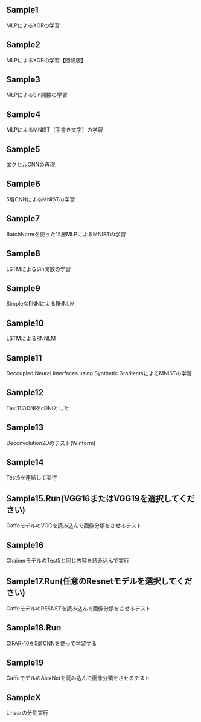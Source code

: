 ## Sample1
MLPによるXORの学習

## Sample2
MLPによるXORの学習【回帰版】

## Sample3
MLPによるSin関数の学習

## Sample4
MLPによるMNIST（手書き文字）の学習

## Sample5
エクセルCNNの再現

## Sample6
5層CNNによるMNISTの学習

## Sample7
BatchNormを使った15層MLPによるMNISTの学習

## Sample8
LSTMによるSin関数の学習

## Sample9
SimpleなRNNによるRNNLM

## Sample10
LSTMによるRNNLM

## Sample11
Decoupled Neural Interfaces using Synthetic GradientsによるMNISTの学習

## Sample12
Test11のDNIをcDNIとした

## Sample13
Deconvolution2Dのテスト(Winform)

## Sample14
Test6を連結して実行

## Sample15.Run(VGG16またはVGG19を選択してください)
CaffeモデルのVGGを読み込んで画像分類をさせるテスト

## Sample16
ChainerモデルのTest5と同じ内容を読み込んで実行

## Sample17.Run(任意のResnetモデルを選択してください)
CaffeモデルのRESNETを読み込んで画像分類をさせるテスト

## Sample18.Run
CIFAR-10を5層CNNを使って学習する

## Sample19
CaffeモデルのAlexNetを読み込んで画像分類をさせるテスト

## SampleX
Linearの分割実行
